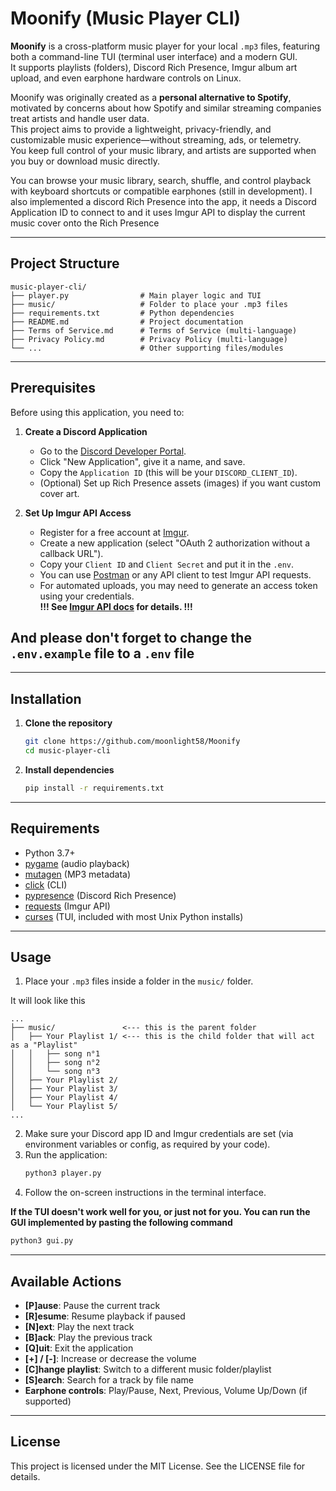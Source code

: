 # Moonify (Music Player CLI)

**Moonify** is a cross-platform music player for your local `.mp3` files, featuring both a command-line TUI (terminal user interface) and a modern GUI.  
It supports playlists (folders), Discord Rich Presence, Imgur album art upload, and even earphone hardware controls on Linux.

Moonify was originally created as a **personal alternative to Spotify**, motivated by concerns about how Spotify and similar streaming companies treat artists and handle user data.  
This project aims to provide a lightweight, privacy-friendly, and customizable music experience—without streaming, ads, or telemetry.  
You keep full control of your music library, and artists are supported when you buy or download music directly.

You can browse your music library, search, shuffle, and control playback with keyboard shortcuts or compatible earphones (still in development). I also implemented a discord Rich Presence into the app, it needs a Discord Application ID to connect to and it uses Imgur API to display the current music cover onto the Rich Presence

---

## Project Structure

```
music-player-cli/
├── player.py                # Main player logic and TUI
├── music/                   # Folder to place your .mp3 files
├── requirements.txt         # Python dependencies
├── README.md                # Project documentation
├── Terms of Service.md      # Terms of Service (multi-language)
├── Privacy Policy.md        # Privacy Policy (multi-language)
└── ...                      # Other supporting files/modules
```

---

## Prerequisites

Before using this application, you need to:

1. **Create a Discord Application**  
   - Go to the [Discord Developer Portal](https://discord.com/developers/applications).
   - Click "New Application", give it a name, and save.
   - Copy the `Application ID` (this will be your `DISCORD_CLIENT_ID`).
   - (Optional) Set up Rich Presence assets (images) if you want custom cover art.

2. **Set Up Imgur API Access**  
   - Register for a free account at [Imgur](https://api.imgur.com/oauth2/addclient).
   - Create a new application (select "OAuth 2 authorization without a callback URL").
   - Copy your `Client ID` and `Client Secret` and put it in the `.env`.
   - You can use [Postman](https://www.postman.com/) or any API client to test Imgur API requests.
   - For automated uploads, you may need to generate an access token using your credentials.  
     **!!! See [Imgur API docs](https://apidocs.imgur.com/) for details. !!!**

## And please don't forget to change the `.env.example` file to a `.env` file

---

## Installation

1. **Clone the repository**  
   ```bash
   git clone https://github.com/moonlight58/Moonify
   cd music-player-cli
   ```

2. **Install dependencies**  
   ```bash
   pip install -r requirements.txt
   ```

---

## Requirements

- Python 3.7+
- [pygame](https://www.pygame.org/) (audio playback)
- [mutagen](https://mutagen.readthedocs.io/) (MP3 metadata)
- [click](https://click.palletsprojects.com/) (CLI)
- [pypresence](https://qwertyquerty.github.io/pypresence/html/index.html) (Discord Rich Presence)
- [requests](https://docs.python-requests.org/) (Imgur API)
- [curses](https://docs.python.org/3/library/curses.html) (TUI, included with most Unix Python installs)

---

## Usage

1. Place your `.mp3` files inside a folder in the `music/` folder.

It will look like this
```
...
├── music/               <--- this is the parent folder
│   ├── Your Playlist 1/ <--- this is the child folder that will act as a "Playlist"
│   │   ├── song n°1
│   │   ├── song n°2
│   │   └── song n°3
│   ├── Your Playlist 2/
│   ├── Your Playlist 3/
│   ├── Your Playlist 4/
│   └── Your Playlist 5/
...
```

2. Make sure your Discord app ID and Imgur credentials are set (via environment variables or config, as required by your code).
3. Run the application:
   ```bash
   python3 player.py
   ```
4. Follow the on-screen instructions in the terminal interface.

**If the TUI doesn't work well for you, or just not for you. You can run the GUI implemented by pasting the following command**
   ```bash
   python3 gui.py
   ```

---

## Available Actions

- **[P]ause**: Pause the current track
- **[R]esume**: Resume playback if paused
- **[N]ext**: Play the next track
- **[B]ack**: Play the previous track
- **[Q]uit**: Exit the application
- **[+] / [-]**: Increase or decrease the volume
- **[C]hange playlist**: Switch to a different music folder/playlist
- **[S]earch**: Search for a track by file name
- **Earphone controls**: Play/Pause, Next, Previous, Volume Up/Down (if supported)

---

## License

This project is licensed under the MIT License. See the LICENSE file for details.
